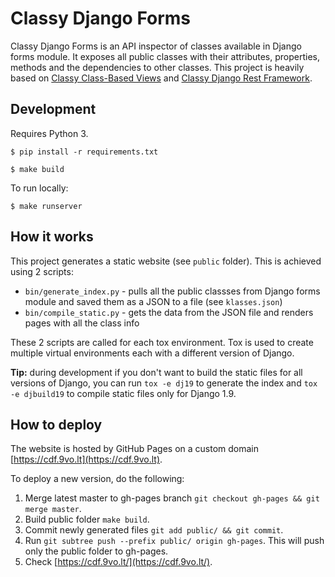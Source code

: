 # Classy Django Forms

Classy Django Forms is an API inspector of classes available in Django forms module. It exposes all public classes with their attributes, properties, methods and the dependencies to other classes. This project is heavily based on [Classy Class-Based Views](http://ccbv.co.uk) and [Classy Django Rest Framework](http://www.cdrf.co).

## Development

Requires Python 3.

`$ pip install -r requirements.txt`

`$ make build`

To run locally:

`$ make runserver`

## How it works

This project generates a static website (see `public` folder). This is achieved using 2 scripts:

* `bin/generate_index.py` - pulls all the public classses from Django forms module and saved them as a JSON to a file (see `klasses.json`)
* `bin/compile_static.py` - gets the data from the JSON file and renders pages with all the class info

These 2 scripts are called for each tox environment. Tox is used to create multiple virtual environments each with a different version of Django.

**Tip:** during development if you don't want to build the static files for all versions of Django, you can run `tox -e dj19` to generate the index and `tox -e djbuild19` to compile static files only for Django 1.9.

## How to deploy

The website is hosted by GitHub Pages on a custom domain [https://cdf.9vo.lt](https://cdf.9vo.lt).

To deploy a new version, do the following:

1. Merge latest master to gh-pages branch `git checkout gh-pages && git merge master`.
2. Build public folder `make build`.
3. Commit newly generated files `git add public/ && git commit`.
4. Run `git subtree push --prefix public/ origin gh-pages`. This will push only the public folder to gh-pages.
5. Check [https://cdf.9vo.lt/](https://cdf.9vo.lt/).
